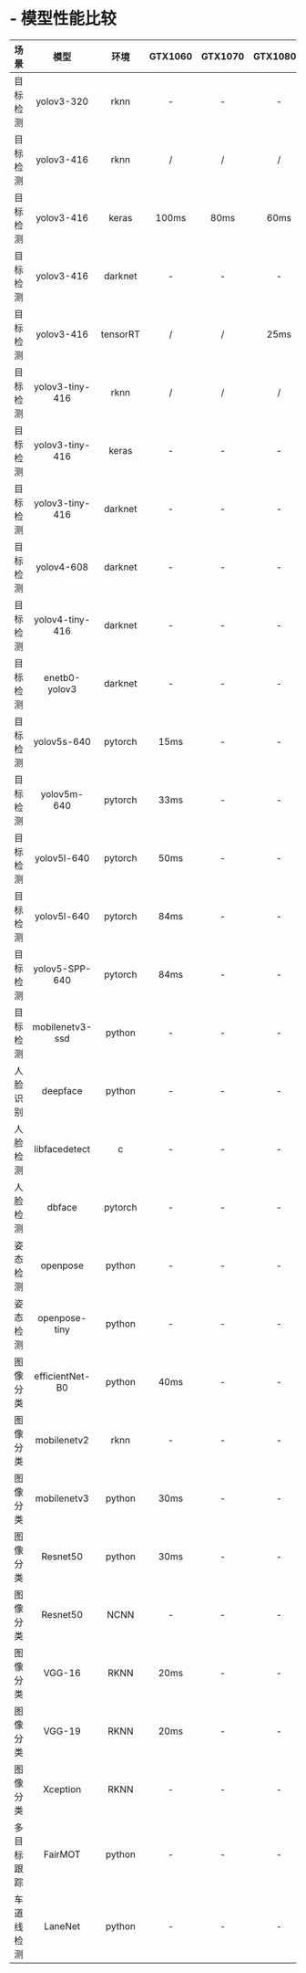 # - 模型性能比较


| 场景     | 模型       | 环境    |GTX1060 | GTX1070 | GTX1080TI | GTX2080TI | i7-9550 |i5-9400F| SOM-RK3399 | TB-RK3399Pro |GTX1650
| :-: | :-: | :-: | :-: | :-: | :-: | :-: | :-: | :-: | :-: |:-: |:-: |
| 目标检测 | yolov3-320 | rknn    | -     | -        | -         | -          | -       | -     | -           | 75ms        | -     |
| 目标检测 | yolov3-416 | rknn    | /     | /        | /         | /          | /       | /     | /           | 90ms        | /     |
| 目标检测 | yolov3-416 | keras   | 100ms | 80ms     | 60ms     | 50ms        | -       | -     | -           | -           | -     |
| 目标检测 | yolov3-416 | darknet | -     | -         |   -     | -           | 150ms   | -     | -           |  -          | - |
| 目标检测 | yolov3-416 | tensorRT| /     | /         | 25ms    | /           | /       | /     | /           | /           |  65ms |
| 目标检测 | yolov3-tiny-416 | rknn | /   | /         | /       | /           | /       | /     |/            | 30ms        | / |
| 目标检测 | yolov3-tiny-416 | keras | -  | -         | -       | -           | -       | 300ms |-            | -           | - |
| 目标检测 | yolov3-tiny-416 |darknet| -  | -         | -       | -           | 100ms   | -     |-            | -           | - |
| 目标检测 | yolov4-608  | darknet | -    | -         | -       | -           | 270ms   | -     |-            |   -         |  |
| 目标检测 | yolov4-tiny-416 |darknet| -  | -         | -       | -           | 100ms   | -     |-            |   -         |  |
| 目标检测 | enetb0-yolov3|darknet| -     | -         | -       | -           | 100ms   | -     |-            |   -         |  |
| 目标检测 | yolov5s-640  | pytorch | 15ms| -         | -       | -           | -       | 20ms  |-            | -           | - |
| 目标检测 | yolov5m-640  | pytorch | 33ms| -         | -       | -           | -       | -     |-            | -           | - |
| 目标检测 | yolov5l-640  | pytorch | 50ms| -         | -       | -           | -       | -     |-            | -           | - |
| 目标检测 | yolov5l-640  | pytorch | 84ms| -         | -       | -           | -       | -     |-            | -           | - |
| 目标检测 | yolov5-SPP-640  | pytorch | 84ms| -      | -       | -           | -       | -     |-            | -           | - |
| 目标检测 | mobilenetv3-ssd | python | - | -         | -       | -           | -       | -     | -           | -           | - |
| 人脸识别 | deepface | python |       -  |         - | -       | -           | -       | -     | -           | -           |  - |
| 人脸检测 | libfacedetect | c | -        | -         | -       | -           | -       | 20ms  |  -          |  -          | - |
| 人脸检测 | dbface | pytorch | -         | -         | -       | 100ms       | -       | -     | -           |  -          | - |
| 姿态检测 | openpose | python | -        | -         | -       | -           | -       | 40ms  | -           |  -          | - |
| 姿态检测 | openpose-tiny | python | -   | -         | -       | -           | -       | -     |  10ms       | -           | - |
| 图像分类 | efficientNet-B0 | python | 40ms | -      | -       | -           | -       | 80ms | -            | -           | - |
| 图像分类 | mobilenetv2 | rknn | -       | -         | -       | -           | -       | -     |  -          | 120ms/rknn | - |
| 图像分类 | mobilenetv3 | python | 30ms  | -         | -       | -           | -       | 100ms |  -          | 48ms/ncnn   | - |
| 图像分类 | Resnet50 | python | 30ms     | -         | -       | -           | -       | 200ms |  -          | -           | - |
| 图像分类 | Resnet50 | NCNN | -          | -         | -       | -           | -       | -     |  2500ms     | 373ms       |  - |
| 图像分类 | VGG-16 | RKNN | 20ms         | -         | -       |  -          | -       | 110ms |  -          | 119ms       | - |
| 图像分类 | VGG-19 | RKNN | 20ms         | -         | -       | -           | -       | 170ms |  -          | 117ms       | - |
| 图像分类 | Xception | RKNN | -          | -         | -       | -           | -       | -     |  -          | 130ms       | - |
| 多目标跟踪 | FairMOT | python | -       | -          | -       | 70ms        | -       | -     | -           | -           | 181ms |
| 车道线检测 | LaneNet | python | -       | -          | -       | -           | -       | -     |  -          | 320ms       | - |

